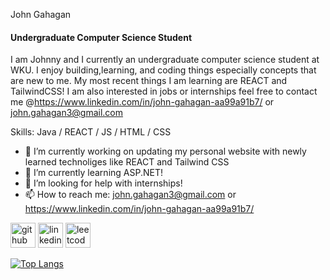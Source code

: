 John Gahagan
#### Undergraduate Computer Science Student


I am Johnny and I currently an undergraduate computer science student at WKU. I enjoy building,learning, and coding things especially concepts that are new to me. My most recent things I am learning are REACT and TailwindCSS! I am also interested in jobs or internships feel free to contact me @https://www.linkedin.com/in/john-gahagan-aa99a91b7/ or john.gahagan3@gmail.com

Skills: Java / REACT / JS / HTML / CSS

- 🔭 I’m currently working on updating my personal website with newly learned technoliges like REACT and Tailwind CSS 
- 🌱 I’m currently learning ASP.NET!
- 🤔 I’m looking for help with internships! 
- 📫 How to reach me: john.gahagan3@gmail.com or https://www.linkedin.com/in/john-gahagan-aa99a91b7/ 


[<img src='https://cdn.jsdelivr.net/npm/simple-icons@3.0.1/icons/github.svg' alt='github' height='40'>](https://github.com/SaviorFs)  [<img src='https://cdn.jsdelivr.net/npm/simple-icons@3.0.1/icons/linkedin.svg' alt='linkedin' height='40'>](https://www.linkedin.com/in/John-Gahagan/)  [<img src='https://cdn.jsdelivr.net/npm/simple-icons@3.0.1/icons/leetcode.svg' alt='leetcode' height='40'>](https://leetcode.com/user7030r/)  

[![Top Langs](https://github-readme-stats.vercel.app/api/top-langs/?username=SaviorFs)](https://github.com/anuraghazra/github-readme-stats)

